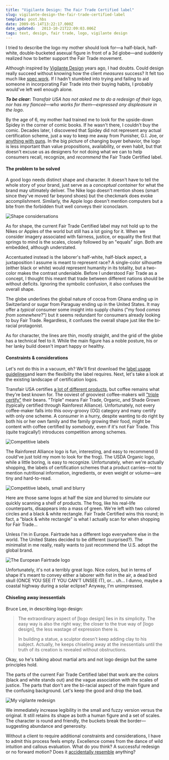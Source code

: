 ```yaml
---
title: "Vigilante Design: The Fair Trade Certified label"
slug: vigilante-design-the-fair-trade-certified-label
template: post.hbs
date: 2009-05-14T13:22:17.000Z
date_updated:   2013-10-21T22:09:03.006Z
tags: text, design, fair trade, logo, vigilante design
---
```


I tried to describe the logo my mother should look for&mdash;a half-black, half-white, double-bucketed asexual figure in front of a 3d globe&mdash;and suddenly realized how to better support the Fair Trade movement.<!--more-->

Although inspired by <a href="http://www.bearskinrug.co.uk/_articles/2005/06/27/design_vigilante/">Vigilante Design</a> years ago, I had doubts. Could design really succeed without knowing how the client <em>measures</em> success? It felt too much like <a href="http://www.no-spec.com/">spec work</a>. If I hadn't stumbled into trying and failing to aid someone in incorporating Fair Trade into their buying habits, I probably would've left well enough alone.

<em><strong>To be clear:</strong> Transfair USA has not asked me to do a redesign of their logo, nor has my fiance&eacute;&mdash;who works for them&mdash;expressed any displeasure in the logo.</em>

By the age of 6, my mother had trained me to look for the upside-down Spidey in the corner of comic books. If he wasn't there, I couldn't buy the comic. Decades later, I discovered that Spidey did not represent any actual certification scheme, just a way to keep me away from Punisher, G.I. Joe, or <a href="http://sunshocked.com/stanifesto/archive/little-things-my-mother-did-that-made-me-who-i-am">anything with guns</a>. In the big picture of changing buyer behavior, the logo is less important than value propositions, availability, or even habit, but that doesn't excuse us as designers for not doing what we can to help consumers recall, recognize, and <em>recommend</em> the Fair Trade Certified label.

<h4>The problem to be solved</h4>

A good logo needs distinct shape and character. It doesn't have to tell the whole story of your brand, just serve as a <em>conceptual container</em> for what the brand may ultimately deliver. The Nike logo doesn't mention shoes (smart since they've moved far beyond shoes) but the checkmark does evoke accomplishment. Similarly, the Apple logo doesn't mention computers but a bite from the forbidden fruit well conveys their iconoclasm.

<div class="figure"><img src="/wp-content/uploads/2009/05/ft-shape.jpg" alt="Shape considersations" /></div>

As for shape, the current Fair Trade Certified label may not hold up to the Nikes or Apples of the world but still has a lot going for it. When we consider imagery associated with fairness, justice, or equality the first that springs to mind is the scales, closely followed by an "equals" sign. Both are embedded, although understated.

Accentuated instead is the laborer's half-white, half-black aspect, a juxtaposition I assume is meant to represent race? A single-color silhouette (either black or white) would represent humanity in its totality, but a two-color makes the contrast undeniable. Before I understood Fair Trade as a concept, I thought this meant that trade between different nations should be without deficits. Ignoring the symbolic confusion, it also confuses the overall shape.

The globe underlines the global nature of cocoa from Ghana ending up in Switzerland or sugar from Paraguay ending up in the United States. It may offer a <em>typical</em> consumer some insight into supply chains ("my food <em>comes from somewhere</em>?") but it seems redundant for consumers already looking to buy Fair Trade. Regardless, it confuses the overall shape just like the bi-racial protagonist.

As for character, the lines are thin, mostly straight, and the grid of the globe has a technical feel to it. While the main figure has a noble posture, his or her lanky build doesn't impart happy or healthy.

<h4>Constraints &amp; considerations</h4>

Let's not do this in a vacuum, eh? We'll first download the <a href="http://transfairusa.org/content/certification/labeluse.php">label usage guidelines</a>and learn the flexibility the label requires. Next, let's take a look at the existing landscape of certification logos.

Transfair USA certifies <a href="http://transfairusa.org/content/about/products.php">a lot of different products</a>, but coffee remains what they're best known for. The ooviest of grooviest coffee-makers will <a href="http://www.sheknows.com/articles/804726.htm">"triple certify"</a> their beans. "Triple" means Fair Trade, Organic, and Shade Grown (typically certified through Rainforest Alliance). Unfortunately, not every coffee-maker falls into this oovy-groovy (OG) category and many certify with only one scheme. A consumer in a hurry, despite wanting to do right by both his or her own family and the family growing their food, might be content with coffee certified by <em>somebody</em>, even if it's not Fair Trade. This (quite tragically!) introduces competition among schemes.

<div class="figure"><img src="/wp-content/uploads/2009/05/ft-big.jpg" alt="Competitive labels" /></div>

The Rainforest Alliance logo is fun, interesting, and easy to recommend (I could've just told my mom to look for the frog). The USDA Organic logo, while a little boring, is easy to recognize. Unfortunately, when we're actually shopping, the labels of certification schemes that a product carries&mdash;not to mention nutritional information, ingredients, or even weight or volume&mdash;are tiny and hard-to-read.

<div class="figure"><img src="/wp-content/uploads/2009/05/ft-small.jpg" alt="Competitive labels, small and blurry" /></div>

Here are those same logos at half the size and blurred to simulate our quickly scanning a shelf of products. The frog, like his real-life counterparts, disappears into a mass of green. We're left with two colored circles and a black & white rectangle. Fair Trade Certified wins this round; in fact, a "black & white rectangle" is what I actually scan for when shopping for Fair Trade...

Unless I'm in Europe. Fairtrade has a different logo everywhere else in the world. The United States decided to be different (surprised?). The minimalist in me really, really wants to just recommend the U.S. adopt the global brand.

<div class="figure"><img src="/wp-content/uploads/2009/05/ft-europe.jpg" alt="The European Fairtrade logo" /></div>

Unfortunately, it's not a terribly great logo. Nice colors, but in terms of shape it's meant to convey either a laborer with fist in the air, a dead bird skull (ONCE YOU SEE IT YOU CAN'T UNSEE IT), or... uh... I dunno, maybe a coastal highway during a solar eclipse? Anyway, I'm unimpressed.

<h4>Chiseling away inessentials</h4>

Bruce Lee, in describing logo design:

<blockquote>The extraordinary aspect of [logo design] lies in its simplicity. The easy way is also the right way; the closer to the true way of [logo design], the less wastage of expression there is.

In building a statue, a sculptor doesn't keep adding clay to his subject. Actually, he keeps chiseling away at the inessentials until the truth of its creation is revealed without obstructions.</blockquote>

Okay, so he's talking about martial arts and not logo design but the same principles hold.

The parts of the current Fair Trade Certified label that work are the colors (black and white stands out) and the vague association with the scales of justice. The parts that don't are the bi-racial aspect of the main figure and the confusing background. Let's keep the good and drop the bad.

<div class="figure"><img src="/wp-content/uploads/2009/05/ft-vigilante.jpg" alt="My vigilante redesign" /></div>

We immediately increase legibility in the small and fuzzy version versus the original. It still retains its shape as both a human figure and a set of scales. The character is round and friendly, the buckets break the border&mdash;suggesting abundance and generosity.

Without a client to require additional constraints and considerations, I have to admit this process feels empty. Excellence comes from the dance of wild intuition and callous evaluation. What do you think? A successful redesign or no forward motion? Does it <a href="http://www.flickr.com/photos/rampcreative/sets/72157594588429134/">accidentally resemble</a> anything?
